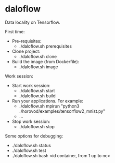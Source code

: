 # daloflow
Data locality on Tensorflow.

First time:
* Pre-requisites:
  * ./daloflow.sh prerequisites
* Clone project:
  * ./daloflow.sh clone
* Build the image (from Dockerfile):
  * ./daloflow.sh image

Work session:
* Start work session:
  * ./daloflow.sh start <number of container>
  * ./daloflow.sh build
* Run your applications. For example:
  * ./daloflow.sh mpirun <np> "python3 ./horovod/examples/tensorflow2_mnist.py"
  * ...
* Stop work session:
  * ./daloflow.sh stop

Some options for debugging:
* ./daloflow.sh status
* ./daloflow.sh test
* ./daloflow.sh bash <id container, from 1 up to nc>

